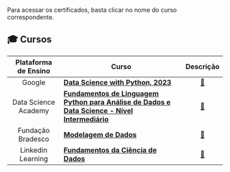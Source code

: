 Para acessar os certificados, basta clicar no nome do curso correspondente.

## 🎓 Cursos

| Plataforma de Ensino |                   Curso                        | Descrição |
| :-------------------:| ---------------------------------------------- | :--------:| 
|     Google           | [**Data Science with Python, 2023**](https://github.com/zSoriano/certificados/blob/main/certificados/data_science_with_python_google.pdf) |[📝][1]|
|     Data Science Academy          | [**Fundamentos de Linguagem Python para Análise de Dados e Data Science - Nível Intermediário**](https://github.com/zSoriano/certificados/blob/main/certificados/certificate-fundamentos-de-linguagem-python-para-analise-de-dados-e-data-science-63eafc3b52d7b4001a07e6f5.pdf)|[📝][2]| 
|     Fundação Bradesco         | [**Modelagem de Dados**](https://github.com/zSoriano/certificados/blob/main/certificados/PrintCertificateContent.aspx.pdf)|[📝][3]| 
|     Linkedin Learning       | [**Fundamentos da Ciência de Dados**](https://github.com/zSoriano/certificados/blob/main/certificados/CertificadoDeConclusao_Fundamentos%20da%20Ciencia%20de%20Dados.pdf)|[📝][4]| 

<!-- -=- # --- REFERÊNCIAS --- # -=- -->
[1]:https://github.com/zSoriano/certificados/blob/main/certificados/Data-Science-Google
[2]:https://github.com/zSoriano/certificados/blob/main/certificados/Data-Science-Google
[3]:https://github.com/zSoriano/certificados/blob/main/certificados/Data-Science-Google
[4]:https://github.com/zSoriano/certificados/blob/main/certificados/Data-Science-Google

